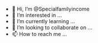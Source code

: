 - 👋 Hi, I’m @Specialfamilyincome
- 👀 I’m interested in ...
- 🌱 I’m currently learning ...
- 💞️ I’m looking to collaborate on ...
- 📫 How to reach me ...

<!---
Specialfamilyincome/Specialfamilyincome is a ✨ special ✨ repository because its `README.md` (this file) appears on your GitHub profile.
You can click the Preview link to take a look at your changes.
--->
